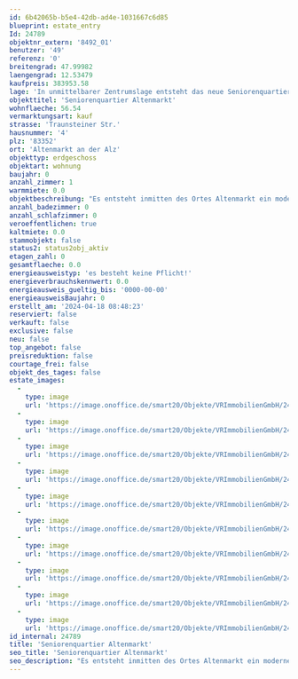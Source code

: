 ```yaml
---
id: 6b42065b-b5e4-42db-ad4e-1031667c6d85
blueprint: estate_entry
Id: 24789
objektnr_extern: '8492_01'
benutzer: '49'
referenz: '0'
breitengrad: 47.99982
laengengrad: 12.53479
kaufpreis: 383953.58
lage: 'In unmittelbarer Zentrumslage entsteht das neue Seniorenquartier in bevorzugter Lage. In unmittelbarer, fußläufiger Umgebung um das Grundstück befinden sich alle Einrichtungen des täglichen Lebens (Einkaufsmöglichkeiten, Cafés, Ärzte, Apotheken, Kirche, Gemeindeverwaltung, Naherholungsmöglichkeiten, etc.), was eine aktive Teilnahme am Gemeindegeschehen auch im hohen Alter und bei körperlichen Einschränkungen weiterhin ermöglicht. Ein ausschlaggebender Punkt des Konzeptes des Seniorenquartiers ist es, dass sich die Anlage und die sie bewohnenden Menschen in die Gemeinde einfügen und als integraler Teil dieser verstanden werden. Eine Ghettoisierung der „Pflegeeinrichtung“ innerhalb der Ortschaft soll verhindert werden. Auch dies wird durch die gute, zentrale Lage ermöglicht und vereinfacht.'
objekttitel: 'Seniorenquartier Altenmarkt'
wohnflaeche: 56.54
vermarktungsart: kauf
strasse: 'Traunsteiner Str.'
hausnummer: '4'
plz: '83352'
ort: 'Altenmarkt an der Alz'
objekttyp: erdgeschoss
objektart: wohnung
baujahr: 0
anzahl_zimmer: 1
warmmiete: 0.0
objektbeschreibung: "Es entsteht inmitten des Ortes Altenmarkt ein moderner Neubau mit  schöner Grünanlage :\r\n\r\n- 20 x EZ (ca. 21 m²) davon 4 x rollstuhlgerecht ausgestattet\r\n- 2 x DZ (ca. 26 m²) rollstuhlgerecht ausgestattet\r\n- 38 x 1,5- Zi. Appartements (zwischen 43 m² und 59 m²)\r\n- 4 x 2 Zi- Appartements (zwischen 62 m² und 93 m²)\r\n- 2 Gewerbeeinheiten (Tagespflegeeinrichtung und Tagescafé )\r\n\r\nAn einem Ort werden die verschiedensten Betreuungsformen miteinander vereint: Ambulant betreute Wohnungen, Tagespflege sowie ambulant betreute Wohngruppen.\r\n\r\nDie Tagespflege ist auf 20 Gäste ausgelegt und besitzt eine Gesamtfläche von 245 m². Hierzu gehört ein großer Aufenthaltsbereich mit Tagesküche, Ruheräume, ein Pflegebad, Personal- und Büroräume, sowie WC- und Lagerflächen."
anzahl_badezimmer: 0
anzahl_schlafzimmer: 0
veroeffentlichen: true
kaltmiete: 0.0
stammobjekt: false
status2: status2obj_aktiv
etagen_zahl: 0
gesamtflaeche: 0.0
energieausweistyp: 'es besteht keine Pflicht!'
energieverbrauchskennwert: 0.0
energieausweis_gueltig_bis: '0000-00-00'
energieausweisBaujahr: 0
erstellt_am: '2024-04-18 08:48:23'
reserviert: false
verkauft: false
exclusive: false
neu: false
top_angebot: false
preisreduktion: false
courtage_frei: false
objekt_des_tages: false
estate_images:
  -
    type: image
    url: 'https://image.onoffice.de/smart20/Objekte/VRImmobilienGmbH/24789/_543553.jpg'
  -
    type: image
    url: 'https://image.onoffice.de/smart20/Objekte/VRImmobilienGmbH/24789/_543555.jpg'
  -
    type: image
    url: 'https://image.onoffice.de/smart20/Objekte/VRImmobilienGmbH/24789/_543557.jpg'
  -
    type: image
    url: 'https://image.onoffice.de/smart20/Objekte/VRImmobilienGmbH/24789/_543559.jpg'
  -
    type: image
    url: 'https://image.onoffice.de/smart20/Objekte/VRImmobilienGmbH/24789/_543561.jpg'
  -
    type: image
    url: 'https://image.onoffice.de/smart20/Objekte/VRImmobilienGmbH/24789/_543563.jpg'
  -
    type: image
    url: 'https://image.onoffice.de/smart20/Objekte/VRImmobilienGmbH/24789/_543565.jpg'
  -
    type: image
    url: 'https://image.onoffice.de/smart20/Objekte/VRImmobilienGmbH/24789/_543567.jpg'
  -
    type: image
    url: 'https://image.onoffice.de/smart20/Objekte/VRImmobilienGmbH/24789/_543569.jpg'
  -
    type: image
    url: 'https://image.onoffice.de/smart20/Objekte/VRImmobilienGmbH/24789/_543571.jpg'
id_internal: 24789
title: 'Seniorenquartier Altenmarkt'
seo_title: 'Seniorenquartier Altenmarkt'
seo_description: "Es entsteht inmitten des Ortes Altenmarkt ein moderner Neubau mit  schöner Grünanlage :\r\n\r\n- 20 x EZ (ca. 21 m²) davon 4 x rollstuhlgerecht ausgestattet\r\n- 2"
---
```

